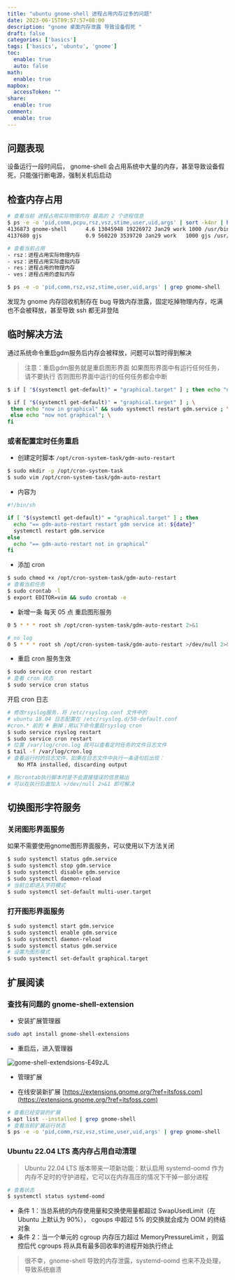```yaml
---
title: "ubuntu gnome-shell 进程占用内存过多的问题"
date: 2023-06-15T09:57:57+08:00
description: "gnome 桌面内存泄露 导致设备假死 "
draft: false
categories: ['basics']
tags: ['basics', 'ubuntu', 'gnome']
toc:
  enable: true
  auto: false
math:
  enable: true
mapbox:
  accessToken: ""
share:
  enable: true
comment:
  enable: true
---
```


## 问题表现

设备运行一段时间后， gnome-shell 会占用系统中大量的内存，甚至导致设备假死，只能强行断电源，强制关机后启动

## 检查内存占用

```bash
# 查看当前 进程占用实际物理内存 最高的 2 个进程信息
$ ps -e -o 'pid,comm,pcpu,rsz,vsz,stime,user,uid,args' | sort -k4nr | head -n 2
4136873 gnome-shell      4.6 13045948 19226972 Jan29 work 1000 /usr/bin/gnome-shell
4137680 gjs              0.9 560220 3539720 Jan29 work   1000 gjs /usr/share/gnome-shell/extensions/ding@rastersoft.com/ding.js -E -P /usr/share/gnome-shell/extensions/ding@rastersoft.com -M 0 -D 0:0:1920:1080:1:27:0:74:0:0

# 查看当前占用
- rsz：进程占用实际物理内存
- vsz：进程占用实际虚拟内存
- res：进程占用的物理内存
- ves：进程占用的虚拟内存

$ ps -e -o 'pid,comm,rsz,vsz,stime,user,uid,args' | grep gnome-shell
```

发现为 gnome 内存回收机制存在 bug 导致内存泄露，固定吃掉物理内存，吃满也不会被释放，甚至导致 ssh 都无非登陆

## 临时解决方法

通过系统命令重启gdm服务后内存会被释放，问题可以暂时得到解决

> 注意：重启gdm服务就是重启图形界面
> 如果图形界面中有运行任何任务，请不要执行
> 否则图形界面中运行的任何任务都会中断

```bash
$ if [ "$(systemctl get-default)" = "graphical.target" ] ; then echo "now in graphical" && sudo systemctl restart gdm.service ; else echo "now not graphical"; fi

$ if [ "$(systemctl get-default)" = "graphical.target" ] ; \
 then echo "now in graphical" && sudo systemctl restart gdm.service ; \
 else echo "now not graphical"; \
fi
```

### 或者配置定时任务重启

- 创建定时脚本 `/opt/cron-system-task/gdm-auto-restart`

```bash
$ sudo mkdir -p /opt/cron-system-task
$ sudo vim /opt/cron-system-task/gdm-auto-restart
```

- 内容为

```bash
#!/bin/sh

if [ "$(systemctl get-default)" = "graphical.target" ] ; then
  echo "== gdm-auto-restart restart gdm service at: ${date}"
  systemctl restart gdm.service
else
  echo "== gdm-auto-restart not in graphical"
fi
```

- 添加 cron

```bash
$ sudo chmod +x /opt/cron-system-task/gdm-auto-restart
# 查看当前任务
$ sudo crontab -l
$ export EDITOR=vim && sudo crontab -e
```

- 新增一条 每天 05 点 重启图形服务

```bash
0 5 * * * root sh /opt/cron-system-task/gdm-auto-restart 2>&1

# no log
0 5 * * * root sh /opt/cron-system-task/gdm-auto-restart >/dev/null 2>&1
```

- 重启 cron 服务生效

```bash
$ sudo service cron restart
# 查看 cron 状态
$ sudo service cron status
```

开启 cron 日志

```sh
# 修改rsyslog服务，将 /etc/rsyslog.conf 文件中的
# ubuntu 18.04 日志配置在 /etc/rsyslog.d/50-default.conf
#cron.* 前的 # 删掉；用以下命令重启rsyslog cron
$ sudo service rsyslog restart
$ sudo service cron restart
# 位置 /var/log/cron.log 就可以查看定时任务的文件日志文件
$ tail -f /var/log/cron.log
# 查看运行时的日志文件，如果在日志文件中执行一条语句后出现：
　　No MTA installed, discarding output

# 则crontab执行脚本时是不会直接错误的信息输出
# 可以在执行后面加入 >/dev/null 2>&1 即可解决
```

## 切换图形字符服务

### 关闭图形界面服务

如果不需要使用gnome图形界面服务，可以使用以下方法关闭

```bash
$ sudo systemctl status gdm.service
$ sudo systemctl stop gdm.service
$ sudo systemctl disable gdm.service
$ sudo systemctl daemon-reload
# 当前立即进入字符模式
$ sudo systemctl set-default multi-user.target
```

### 打开图形界面服务

```bash
$ sudo systemctl start gdm.service
$ sudo systemctl enable gdm.service
$ sudo systemctl daemon-reload
$ sudo systemctl status gdm.service
# 设置为图形模式
$ sudo systemctl set-default graphical.target
```

## 扩展阅读

### 查找有问题的 gnome-shell-extension

- 安装扩展管理器

```bash
sudo apt install gnome-shell-extensions
```

- 重启后，进入管理器

![gome-shell-extendsions-E49zJL](https://cdn.jsdelivr.net/gh/tailwoodencat/CDN@main/uPic/2023/06/15/gome-shell-extendsions-E49zJL.png)

- 管理扩展

- 在线安装新扩展 [https://extensions.gnome.org/?ref=itsfoss.com](https://extensions.gnome.org/?ref=itsfoss.com)

```bash
# 查看已经安装的扩展
$ apt list --installed | grep gnome-shell
# 查看当前扩展运行状态
$ ps -e -o 'pid,comm,rsz,vsz,stime,user,uid,args' | grep gnome-shell
```

### Ubuntu 22.04 LTS 高内存占用自动清理

> Ubuntu 22.04 LTS 版本带来一项新功能：默认启用 systemd-oomd 作为内存不足时的守护进程，它可以在内存高压的情况下干掉一部分进程

```bash
# 查看状态
$ systemctl status systemd-oomd
```

- 条件 1：当总系统的内存使用量和交换使用量都超过 SwapUsedLimit（在 Ubuntu 上默认为 90%）， cgoups 中超过 5% 的交换就会成为 OOM 的终结对象
- 条件 2：当一个单元的 cgroup 内存压力超过 MemoryPressureLimit ，则监控后代 cgroups 将从具有最多回收率的进程开始执行终止

> 很不幸，gnome-shell 导致的内存泄露，systemd-oomd 也来不及处理，导致系统崩溃
